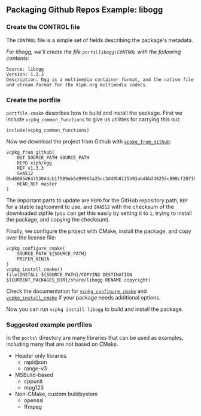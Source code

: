 ## Packaging Github Repos Example: libogg
### Create the CONTROL file
The `CONTROL` file is a simple set of fields describing the package's metadata.

*For libogg, we'll create the file `ports\libogg\CONTROL` with the following contents:*
```no-highlight
Source: libogg
Version: 1.3.3
Description: Ogg is a multimedia container format, and the native file and stream format for the Xiph.org multimedia codecs.
```

### Create the portfile
`portfile.cmake` describes how to build and install the package. First we include `vcpkg_common_functions` to give us utilities for carrying this out:

```no-highlight
include(vcpkg_common_functions)
```

Now we download the project from Github with [`vcpkg_from_github`](../maintainers/vcpkg_from_github.md):

```no-highlight
vcpkg_from_github(
    OUT_SOURCE_PATH SOURCE_PATH
    REPO xiph/ogg
    REF v1.3.3
    SHA512 0bd6095d647530d4cb1f509eb5e99965a25cc3dd9b8125b93abd6b248255c890cf20710154bdec40568478eb5c4cde724abfb2eff1f3a04e63acef0fbbc9799b
    HEAD_REF master
)
```

The important parts to update are `REPO` for the GitHub repository path, `REF` for a stable tag/commit to use, and `SHA512` with the checksum of the downloaded zipfile (you can get this easily by setting it to `1`, trying to install the package, and copying the checksum).

Finally, we configure the project with CMake, install the package, and copy over the license file:

```no-highlight
vcpkg_configure_cmake(
    SOURCE_PATH ${SOURCE_PATH}
    PREFER_NINJA
)
vcpkg_install_cmake()
file(INSTALL ${SOURCE_PATH}/COPYING DESTINATION ${CURRENT_PACKAGES_DIR}/share/libogg RENAME copyright)
```

Check the documentation for [`vcpkg_configure_cmake`](../maintainers/vcpkg_configure_cmake.md) and [`vcpkg_install_cmake`](../maintainers/vcpkg_install_cmake.md) if your package needs additional options. 

Now you can run `vcpkg install libogg` to build and install the package.

### Suggested example portfiles
In the `ports\` directory are many libraries that can be used as examples, including many that are not based on CMake.

- Header only libraries
    - rapidjson
    - range-v3
- MSBuild-based
    - cppunit
    - mpg123
- Non-CMake, custom buildsystem
    - openssl
    - ffmpeg

